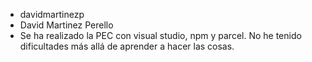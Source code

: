 - davidmartinezp
- David Martinez Perello
- Se ha realizado la PEC con visual studio, npm y parcel. No he tenido dificultades más allá de aprender a hacer las cosas. 
